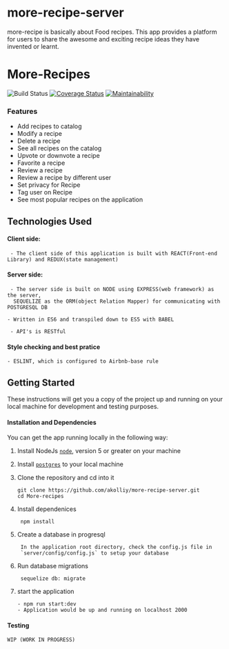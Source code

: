# more-recipe-server
more-recipe is basically about Food recipes.
This app provides a platform for users to share the awesome and exciting  recipe ideas they have invented or learnt. 
# More-Recipes
![Build Status](https://travis-ci.org/akolliy1/more-recipe-server.svg?branch=master) [![Coverage Status](https://coveralls.io/repos/github/akolliy1/more-recipe-server/badge.svg?branch=master)](https://coveralls.io/github/akolliy1/more-recipe-server?branch=master) [![Maintainability](https://api.codeclimate.com/v1/badges/61935e09f001a06fb347/maintainability)](https://codeclimate.com/github/kensanni/More-recipes/maintainability)

### Features
- Add recipes to catalog
- Modify a recipe
- Delete a recipe
- See all recipes on the catalog
- Upvote or downvote a recipe
- Favorite a recipe
- Review a recipe
- Review a recipe by different user
- Set privacy for Recipe
- Tag user on Recipe
- See most popular recipes on the application

## Technologies Used

#### Client side:
     - The client side of this application is built with REACT(Front-end Library) and REDUX(state management)
#### Server side:
     - The server side is built on NODE using EXPRESS(web framework) as the server,
	  SEQUELIZE as the ORM(object Relation Mapper) for communicating with POSTGRESQL DB
    
    - Written in ES6 and transpiled down to ES5 with BABEL
	
     - API's is RESTful 
		
#### Style checking and best pratice
    - ESLINT, which is configured to Airbnb-base rule

## Getting Started

These instructions will get you a copy of the project up and running on your local machine for development and testing purposes.

#### Installation and Dependencies

You can get the app running locally in the following way:
1.  Install NodeJs [`node`](https://nodejs.org/en/download/), version 5 or greater on your machine

2. Install [`postgres`](https://www.postgresql.org/download/) to your local machine

3. Clone the repository and cd into it
   
	  ```
    git clone https://github.com/akolliy/more-recipe-server.git
    cd More-recipes
    ```
		
 4. Install dependenices 
    
		 npm install
		 
 5. Create a database in progresql
    
		 In the application root directory, check the config.js file in
		 `server/config/config.js` to setup your database
		 
 6. Run database migrations
    
		 sequelize db: migrate

 7.  start the application
 
		 - npm run start:dev
		 - Application would be up and running on localhost 2000
		 
#### Testing
	WIP (WORK IN PROGRESS)

